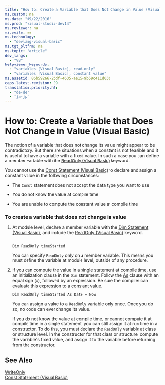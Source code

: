 ```yaml
---
title: "How to: Create a Variable that Does Not Change in Value (Visual Basic)"
ms.custom: na
ms.date: "09/22/2016"
ms.prod: "visual-studio-dev14"
ms.reviewer: na
ms.suite: na
ms.technology: 
  - "devlang-visual-basic"
ms.tgt_pltfrm: na
ms.topic: "article"
dev_langs: 
  - "VB"
helpviewer_keywords: 
  - "variables [Visual Basic], read-only"
  - "variables [Visual Basic], constant value"
ms.assetid: 86b59266-25df-4635-ae15-9b59c411d036
caps.latest.revision: 19
translation.priority.ht: 
  - "de-de"
  - "ja-jp"
---
```

# How to: Create a Variable that Does Not Change in Value (Visual Basic)
The notion of a variable that does not change its value might appear to be contradictory. But there are situations when a constant is not feasible and it is useful to have a variable with a fixed value. In such a case you can define a member variable with the [ReadOnly (Visual Basic)](../vs140/readonly--visual-basic-.md) keyword.  
  
 You cannot use the [Const Statement (Visual Basic)](../vs140/const-statement--visual-basic-.md) to declare and assign a constant value in the following circumstances:  
  
-   The `Const` statement does not accept the data type you want to use  
  
-   You do not know the value at compile time  
  
-   You are unable to compute the constant value at compile time  
  
### To create a variable that does not change in value  
  
1.  At module level, declare a member variable with the [Dim Statement (Visual Basic)](../vs140/dim-statement--visual-basic-.md), and include the [ReadOnly (Visual Basic)](../vs140/readonly--visual-basic-.md) keyword.  
  
    ```  
  
    Dim ReadOnly timeStarted  
    ```  
  
     You can specify `ReadOnly` only on a member variable. This means you must define the variable at module level, outside of any procedure.  
  
2.  If you can compute the value in a single statement at compile time, use an initialization clause in the `Dim` statement. Follow the [As](../vs140/as-clause--visual-basic-.md) clause with an equal sign (`=`), followed by an expression. Be sure the compiler can evaluate this expression to a constant value.  
  
    ```  
    Dim ReadOnly timeStarted As Date = Now  
    ```  
  
     You can assign a value to a `ReadOnly` variable only once. Once you do so, no code can ever change its value.  
  
     If you do not know the value at compile time, or cannot compute it at compile time in a single statement, you can still assign it at run time in a constructor. To do this, you must declare the `ReadOnly` variable at class or structure level. In the constructor for that class or structure, compute the variable's fixed value, and assign it to the variable before returning from the constructor.  
  
## See Also  
 [WriteOnly](../vs140/writeonly--visual-basic-.md)   
 [Const Statement (Visual Basic)](../vs140/const-statement--visual-basic-.md)